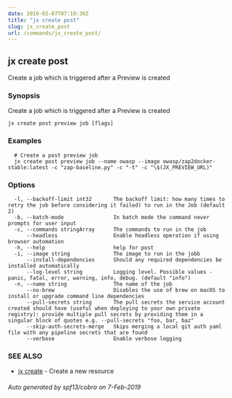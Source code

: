 ```yaml
---
date: 2019-02-07T07:19:30Z
title: "jx create post"
slug: jx_create_post
url: /commands/jx_create_post/
---
```

## jx create post

Create a job which is triggered after a Preview is created

### Synopsis

Create a job which is triggered after a Preview is created

```
jx create post preview job [flags]
```

### Examples

```
  # Create a post preview job
  jx create post preview job --name owasp --image owasp/zap2docker-stable:latest -c "zap-baseline.py" -c "-t" -c "\$(JX_PREVIEW_URL)"
```

### Options

```
  -l, --backoff-limit int32       The backoff limit: how many times to retry the job before considering it failed) to run in the Job (default 2)
  -b, --batch-mode                In batch mode the command never prompts for user input
  -c, --commands stringArray      The commands to run in the job
      --headless                  Enable headless operation if using browser automation
  -h, --help                      help for post
  -i, --image string              The image to run in the jobb
      --install-dependencies      Should any required dependencies be installed automatically
      --log-level string          Logging level. Possible values - panic, fatal, error, warning, info, debug. (default "info")
  -n, --name string               The name of the job
      --no-brew                   Disables the use of brew on macOS to install or upgrade command line dependencies
      --pull-secrets string       The pull secrets the service account created should have (useful when deploying to your own private registry): provide multiple pull secrets by providing them in a singular block of quotes e.g. --pull-secrets "foo, bar, baz"
      --skip-auth-secrets-merge   Skips merging a local git auth yaml file with any pipeline secrets that are found
      --verbose                   Enable verbose logging
```

### SEE ALSO

* [jx create](/commands/jx_create/)	 - Create a new resource

###### Auto generated by spf13/cobra on 7-Feb-2019
